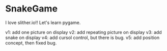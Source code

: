 # SnakeGame
I love slither.io!! Let's learn pygame.

v1: add one picture on display
v2: add repeating picture on display
v3: add snake on display
v4: add cursol control, but there is bug.
v5: add position concept, then fixed bug.
